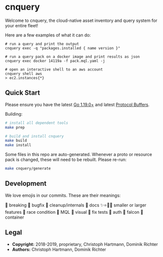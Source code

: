 # cnquery

Welcome to cnquery, the cloud-native asset inventory and query system for your entire fleet!

Here are a few examples of what it can do:

```
# run a query and print the output
cnquery exec -q "packages.installed { name version }"

# run a query pack on a docker image and print results as json
cnquery exec docker 14119a -f pack.mql.yaml -j

# open an interactive shell to an aws account
cnquery shell aws
> ec2.instances{*}
```


## Quick Start

Please ensure you have the latest [Go 1.19.0+](https://golang.org/dl/) and latest [Protocol Buffers](https://github.com/protocolbuffers/protobuf/releases).  

Building:

```bash
# install all dependent tools
make prep 

# build and install cnquery
make build
make install
```

Some files in this repo are auto-generated. Whenever a proto or resource pack is changed, these will need to be rebuilt. Please re-run:

```bash
make cnquery/generate
```

## Development

We love emojis in our commits. These are their meanings:

🛑 breaking 🐛 bugfix 🧹 cleanup/internals 📄 docs
✨⭐🌟🎉 smaller or larger features 🐎 race condition
🌙 MQL 🌈 visual 🍏 fix tests 🎫 auth 🦅 falcon 🐳 container


## Legal

- **Copyright:** 2018-2019, proprietary, Christoph Hartmann, Dominik Richter
- **Authors:** Christoph Hartmann, Dominik Richter

